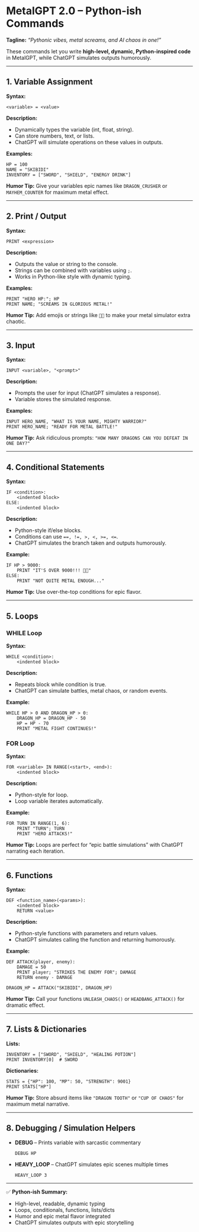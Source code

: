# **MetalGPT 2.0 – Python-ish Commands**

**Tagline:** *“Pythonic vibes, metal screams, and AI chaos in one!”*

These commands let you write **high-level, dynamic, Python-inspired code** in MetalGPT, while ChatGPT simulates outputs humorously.

---

## **1. Variable Assignment**

**Syntax:**

```metal
<variable> = <value>
```

**Description:**

* Dynamically types the variable (int, float, string).
* Can store numbers, text, or lists.
* ChatGPT will simulate operations on these values in outputs.

**Examples:**

```metal
HP = 100
NAME = "SKIBIDI"
INVENTORY = ["SWORD", "SHIELD", "ENERGY DRINK"]
```

**Humor Tip:**
Give your variables epic names like `DRAGON_CRUSHER` or `MAYHEM_COUNTER` for maximum metal effect.

---

## **2. Print / Output**

**Syntax:**

```metal
PRINT <expression>
```

**Description:**

* Outputs the value or string to the console.
* Strings can be combined with variables using `;`.
* Works in Python-like style with dynamic typing.

**Examples:**

```metal
PRINT "HERO HP:"; HP
PRINT NAME; "SCREAMS IN GLORIOUS METAL!"
```

**Humor Tip:**
Add emojis or strings like `🤘🔥` to make your metal simulator extra chaotic.

---

## **3. Input**

**Syntax:**

```metal
INPUT <variable>, "<prompt>"
```

**Description:**

* Prompts the user for input (ChatGPT simulates a response).
* Variable stores the simulated response.

**Examples:**

```metal
INPUT HERO_NAME, "WHAT IS YOUR NAME, MIGHTY WARRIOR?"
PRINT HERO_NAME; "READY FOR METAL BATTLE!"
```

**Humor Tip:**
Ask ridiculous prompts: `"HOW MANY DRAGONS CAN YOU DEFEAT IN ONE DAY?"`

---

## **4. Conditional Statements**

**Syntax:**

```metal
IF <condition>:
    <indented block>
ELSE:
    <indented block>
```

**Description:**

* Python-style if/else blocks.
* Conditions can use `==, !=, >, <, >=, <=`.
* ChatGPT simulates the branch taken and outputs humorously.

**Example:**

```metal
IF HP > 9000:
    PRINT "IT'S OVER 9000!!! 🤘🔥"
ELSE:
    PRINT "NOT QUITE METAL ENOUGH..."
```

**Humor Tip:**
Use over-the-top conditions for epic flavor.

---

## **5. Loops**

### WHILE Loop

**Syntax:**

```metal
WHILE <condition>:
    <indented block>
```

**Description:**

* Repeats block while condition is true.
* ChatGPT can simulate battles, metal chaos, or random events.

**Example:**

```metal
WHILE HP > 0 AND DRAGON_HP > 0:
    DRAGON_HP = DRAGON_HP - 50
    HP = HP - 70
    PRINT "METAL FIGHT CONTINUES!"
```

### FOR Loop

**Syntax:**

```metal
FOR <variable> IN RANGE(<start>, <end>):
    <indented block>
```

**Description:**

* Python-style for loop.
* Loop variable iterates automatically.

**Example:**

```metal
FOR TURN IN RANGE(1, 6):
    PRINT "TURN"; TURN
    PRINT "HERO ATTACKS!"
```

**Humor Tip:**
Loops are perfect for “epic battle simulations” with ChatGPT narrating each iteration.

---

## **6. Functions**

**Syntax:**

```metal
DEF <function_name>(<params>):
    <indented block>
    RETURN <value>
```

**Description:**

* Python-style functions with parameters and return values.
* ChatGPT simulates calling the function and returning humorously.

**Example:**

```metal
DEF ATTACK(player, enemy):
    DAMAGE = 50
    PRINT player; "STRIKES THE ENEMY FOR"; DAMAGE
    RETURN enemy - DAMAGE

DRAGON_HP = ATTACK("SKIBIDI", DRAGON_HP)
```

**Humor Tip:**
Call your functions `UNLEASH_CHAOS()` or `HEADBANG_ATTACK()` for dramatic effect.

---

## **7. Lists & Dictionaries**

**Lists:**

```metal
INVENTORY = ["SWORD", "SHIELD", "HEALING POTION"]
PRINT INVENTORY[0]  # SWORD
```

**Dictionaries:**

```metal
STATS = {"HP": 100, "MP": 50, "STRENGTH": 9001}
PRINT STATS["HP"]
```

**Humor Tip:**
Store absurd items like `"DRAGON TOOTH"` or `"CUP OF CHAOS"` for maximum metal narrative.

---

## **8. Debugging / Simulation Helpers**

* **DEBUG <variable>** – Prints variable with sarcastic commentary

  ```metal
  DEBUG HP
  ```
* **HEAVY_LOOP <times>** – ChatGPT simulates epic scenes multiple times

  ```metal
  HEAVY_LOOP 3
  ```

---

✅ **Python-ish Summary:**

* High-level, readable, dynamic typing
* Loops, conditionals, functions, lists/dicts
* Humor and epic metal flavor integrated
* ChatGPT simulates outputs with epic storytelling
